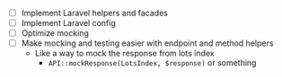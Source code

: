 - [ ] Implement Laravel helpers and facades
- [ ] Implement Laravel config
- [ ] Optimize mocking
- [ ] Make mocking and testing easier with endpoint and method helpers 
    - Like a way to mock the response from lots index
        - `API::mockResponse(LotsIndex, $response)` or something